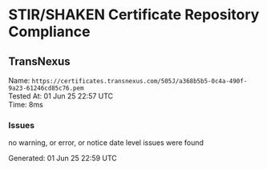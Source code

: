 # STIR/SHAKEN Certificate Repository Compliance

## TransNexus

Name: `https://certificates.transnexus.com/505J/a368b5b5-0c4a-490f-9a23-61246cd85c76.pem`\
Tested At: 01 Jun 25 22:57 UTC\
Time: 8ms

### Issues

no warning, or error, or notice date level issues were found

Generated: 01 Jun 25 22:59 UTC